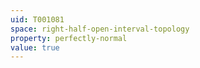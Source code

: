 ```yaml
---
uid: T001081
space: right-half-open-interval-topology
property: perfectly-normal
value: true
---
```

